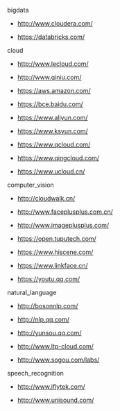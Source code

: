 bigdata

- <http://www.cloudera.com/>

- <https://databricks.com/>

cloud

- <http://www.lecloud.com/>

- <http://www.qiniu.com/>

- <https://aws.amazon.com/>

- <https://bce.baidu.com/>

- <https://www.aliyun.com/>

- <https://www.ksyun.com/>

- <https://www.qcloud.com/>

- <https://www.qingcloud.com/>

- <https://www.ucloud.cn/>

computer_vision

- <http://cloudwalk.cn/>

- <http://www.faceplusplus.com.cn/>

- <http://www.imageplusplus.com/>

- <https://open.tuputech.com/>

- <https://www.hiscene.com/>

- <https://www.linkface.cn/>

- <https://youtu.qq.com/>

natural_language

- <http://bosonnlp.com/>

- <http://nlp.qq.com/>

- <http://yunsou.qq.com/>

- <http://www.ltp-cloud.com/>

- <http://www.sogou.com/labs/>

speech_recognition

- <http://www.iflytek.com/>

- <http://www.unisound.com/>

